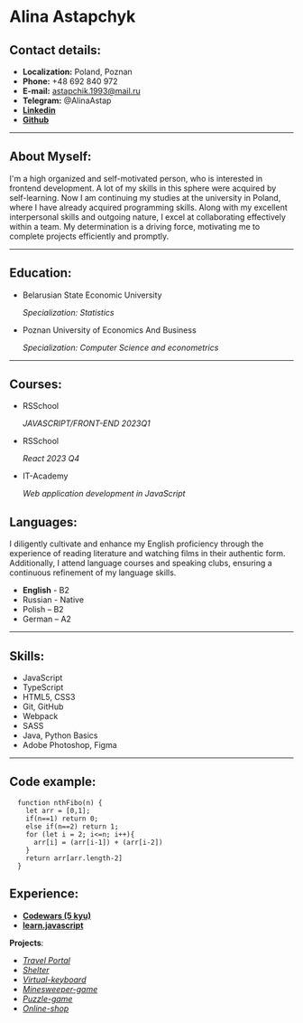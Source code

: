 # **Alina Astapchyk**

## **Contact details:**
-  **Localization:** Poland, Poznan
- **Phone:**  +48 692 840 972
- **E-mail:** astapchik.1993@mail.ru
- **Telegram:** @AlinaAstap
- [**Linkedin**](https://www.linkedin.com/in/alina-astapchyk-a72909146/)
- [**Github**](https://github.com/astap4)

-----

## **About Myself:**
I'm a high organized and self-motivated person, who is interested in frontend development. A lot of my skills in this sphere were acquired by self-learning. Now I am continuing my studies at the university in Poland, where I have already acquired programming skills. Along with my excellent interpersonal skills and outgoing nature, I excel at collaborating effectively within a team. My determination is a driving force, motivating me to complete projects efficiently and promptly.

----
##  **Education:**
- Belarusian State Economic University

   *Specialization: Statistics*

- Poznan University of Economics And Business
  
  *Specialization: Computer Science and econometrics*
----

##  **Courses:**
- RSSchool

   *JAVASCRIPT/FRONT-END 2023Q1*

- RSSchool

   *React 2023 Q4*

- IT-Academy
  
  *Web application development in JavaScript*
## **Languages:**

I diligently cultivate and enhance my English proficiency through the experience of reading literature and watching films in their authentic form. Additionally, I attend language courses and speaking clubs, ensuring a continuous refinement of my language skills.

- **English** - B2
- Russian - Native
- Polish – B2
- German – A2

___

## **Skills:**

- JavaScript
- TypeScript
- HTML5, CSS3
- Git, GitHub
- Webpack
- SASS
- Java, Python Basics 
- Adobe Photoshop, Figma

----

## **Code example:**
      function nthFibo(n) {
        let arr = [0,1];
        if(n==1) return 0;
        else if(n==2) return 1;
        for (let i = 2; i<=n; i++){
          arr[i] = (arr[i-1]) + (arr[i-2])
        }
        return arr[arr.length-2]
      }

## **Experience:**
- [**Codewars (5 kyu)**](https://www.codewars.com/users/rsschool_ef7701481414650e)
- [**learn.javascript**](https://learn.javascript.ru/)

**Projects**:

- [*Travel Portal*](https://rolling-scopes-school.github.io/astap4-JSFEPRESCHOOL2022Q2/Travel/)
- [*Shelter*](https://rolling-scopes-school.github.io/astap4-JSFE2023Q1/Shelter/)
- [*Virtual-keyboard*](https://astap4.github.io/virtual-keyboard/)
- [*Minesweeper-game*](https://astap4-minesweeper.netlify.app/#Game)
- [*Puzzle-game*](https://rolling-scopes-school.github.io/astap4-JSFE2022Q3/puzzle/)
- [*Online-shop*](https://astap4-siarheiliavontsyeu-onlinestore.netlify.app/#main)
